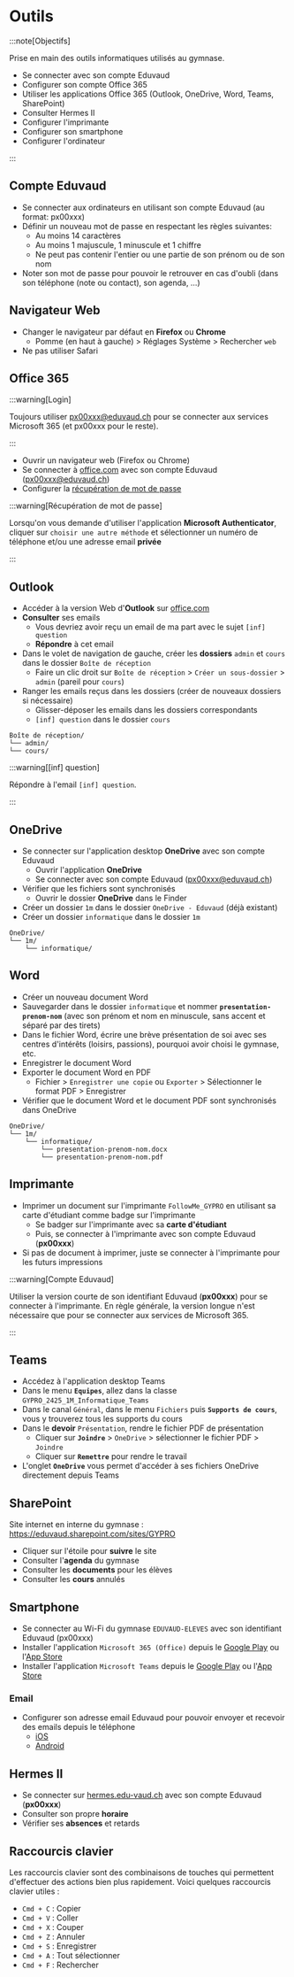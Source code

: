 # Outils

:::note[Objectifs]

Prise en main des outils informatiques utilisés au gymnase.

- Se connecter avec son compte Eduvaud
- Configurer son compte Office 365
- Utiliser les applications Office 365 (Outlook, OneDrive, Word, Teams, SharePoint)
- Consulter Hermes II
- Configurer l'imprimante
- Configurer son smartphone
- Configurer l'ordinateur

:::

<Reaveal name="1m-prog-outils" />

## Compte Eduvaud

- Se connecter aux ordinateurs en utilisant son compte Eduvaud (au format: px00xxx)
- Définir un nouveau mot de passe en respectant les règles suivantes:
  - Au moins 14 caractères
  - Au moins 1 majuscule, 1 minuscule et 1 chiffre
  - Ne peut pas contenir l'entier ou une partie de son prénom ou de son nom
- Noter son mot de passe pour pouvoir le retrouver en cas d'oubli (dans son téléphone (note ou contact), son agenda, &hellip;)

## Navigateur Web

- Changer le navigateur par défaut en **Firefox** ou **Chrome**
  - Pomme (en haut à gauche) > Réglages Système > Rechercher `web`
- Ne pas utiliser Safari

## Office 365

:::warning[Login]

Toujours utiliser px00xxx@eduvaud.ch pour se connecter aux services Microsoft 365 (et px00xxx pour le reste).

:::

- Ouvrir un navigateur web (Firefox ou Chrome)
- Se connecter à [office.com](https://www.office.com/) avec son compte Eduvaud (px00xxx@eduvaud.ch)
- Configurer la [récupération de mot de passe](https://mysignins.microsoft.com/security-info)

:::warning[Récupération de mot de passe]

Lorsqu'on vous demande d'utiliser l'application **Microsoft Authenticator**, cliquer sur `choisir une autre méthode` et sélectionner un numéro de téléphone et/ou une adresse email **privée**

:::

## Outlook

- Accéder à la version Web d'**Outlook** sur [office.com](https://www.office.com/)
- **Consulter** ses emails
  - Vous devriez avoir reçu un email de ma part avec le sujet `[inf] question`
  - **Répondre** à cet email
- Dans le volet de navigation de gauche, créer les **dossiers** `admin` et `cours` dans le dossier `Boîte de réception`
  - Faire un clic droit sur `Boîte de réception` > `Créer un sous-dossier` > `admin` (pareil pour `cours`)
- Ranger les emails reçus dans les dossiers (créer de nouveaux dossiers si nécessaire)
  - Glisser-déposer les emails dans les dossiers correspondants
  - `[inf] question` dans le dossier `cours`

```
Boîte de réception/
└── admin/
└── cours/
```

:::warning[[inf] question]

Répondre à l'email `[inf] question`.

:::

## OneDrive

- Se connecter sur l'application desktop **OneDrive** avec son compte Eduvaud
  - Ouvrir l'application **OneDrive**
  - Se connecter avec son compte Eduvaud (px00xxx@eduvaud.ch)
- Vérifier que les fichiers sont synchronisés
  - Ouvrir le dossier **OneDrive** dans le Finder
- Créer un dossier `1m` dans le dossier `OneDrive - Eduvaud` (déjà existant)
- Créer un dossier `informatique` dans le dossier `1m`

```
OneDrive/
└── 1m/
    └── informatique/
```

## Word

- Créer un nouveau document Word
- Sauvegarder dans le dossier `informatique` et nommer **`presentation-prenom-nom`** (avec son prénom et nom en minuscule, sans accent et séparé par des tirets)
- Dans le fichier Word, écrire une brève présentation de soi avec ses centres d'intérêts (loisirs, passions), pourquoi avoir choisi le gymnase, etc.
- Enregistrer le document Word
- Exporter le document Word en PDF
  - Fichier > `Enregistrer une copie` ou `Exporter` > Sélectionner le format PDF > Enregistrer
- Vérifier que le document Word et le document PDF sont synchronisés dans OneDrive

```
OneDrive/
└── 1m/
    └── informatique/
        └── presentation-prenom-nom.docx
        └── presentation-prenom-nom.pdf
```

## Imprimante

- Imprimer un document sur l'imprimante `FollowMe_GYPRO` en utilisant sa carte d'étudiant comme badge sur l'imprimante
  - Se badger sur l'imprimante avec sa **carte d'étudiant**
  - Puis, se connecter à l'imprimante avec son compte Eduvaud (**px00xxx**)
- Si pas de document à imprimer, juste se connecter à l'imprimante pour les futurs impressions

:::warning[Compte Eduvaud]

Utiliser la version courte de son identifiant Eduvaud (**px00xxx**) pour se connecter à l'imprimante. En règle générale, la version longue n'est nécessaire que pour se connecter aux services de Microsoft 365.

:::

## Teams

- Accédez à l'application desktop Teams
- Dans le menu **`Equipes`**, allez dans la classe `GYPRO_2425_1M_Informatique_Teams`
- Dans le canal `Général`, dans le menu `Fichiers` puis **`Supports de cours`**, vous y trouverez tous les supports du cours
- Dans le **devoir** `Présentation`, rendre le fichier PDF de présentation
  - Cliquer sur **`Joindre`** > `OneDrive` > sélectionner le fichier PDF > `Joindre`
  - Cliquer sur **`Remettre`** pour rendre le travail
- L'onglet **`OneDrive`** vous permet d'accéder à ses fichiers OneDrive directement depuis Teams

## SharePoint

Site internet en interne du gymnase : https://eduvaud.sharepoint.com/sites/GYPRO

- Cliquer sur l'étoile pour **suivre** le site
- Consulter l'**agenda** du gymnase
- Consulter les **documents** pour les élèves
- Consulter les **cours** annulés

## Smartphone

- Se connecter au Wi-Fi du gymnase `EDUVAUD-ELEVES` avec son identifiant Eduvaud (px00xxx)
- Installer l'application `Microsoft 365 (Office)` depuis le [Google Play](https://play.google.com/store/apps/details?id=com.microsoft.office.officehubrow&hl=fr_CH) ou l'[App Store](https://apps.apple.com/ch/app/microsoft-365-office/id541164041?l=fr)
- Installer l'application `Microsoft Teams` depuis le [Google Play](https://play.google.com/store/apps/details?id=com.microsoft.teams&hl=fr_CH) ou l'[App Store](https://apps.apple.com/ch/app/microsoft-teams/id1113153706?l=fr)

### Email

- Configurer son adresse email Eduvaud pour pouvoir envoyer et recevoir des emails depuis le téléphone
  - [iOS](https://support.microsoft.com/fr-fr/office/configurer-un-compte-outlook-sur-l-application-de-messagerie-d-ios-7e5b180f-bc8f-45cc-8da1-5cefc1e633d1)
  - [Android](https://support.microsoft.com/fr-fr/office/configurer-le-courrier-%C3%A9lectronique-dans-l-application-de-courrier-android-71147974-7aca-491b-978a-ab15e360434c)

## Hermes II

- Se connecter sur [hermes.edu-vaud.ch](https://hermes.edu-vaud.ch/) avec son compte Eduvaud (**px00xxx**)
- Consulter son propre **horaire**
- Vérifier ses **absences** et retards

## Raccourcis clavier

Les raccourcis clavier sont des combinaisons de touches qui permettent d'effectuer des actions bien plus rapidement. Voici quelques raccourcis clavier utiles :

- `Cmd + C` : Copier
- `Cmd + V` : Coller
- `Cmd + X` : Couper
- `Cmd + Z` : Annuler
- `Cmd + S` : Enregistrer
- `Cmd + A` : Tout sélectionner
- `Cmd + F` : Rechercher
